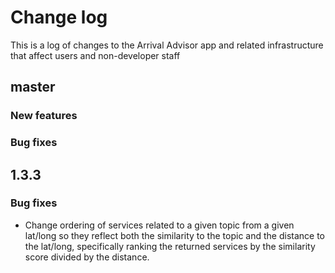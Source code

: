 # Change log

This is a log of changes to the Arrival Advisor app and related infrastructure that affect users and non-developer staff

## master

### New features

### Bug fixes

## 1.3.3

### Bug fixes

* Change ordering of services related to a given topic from a given lat/long so they reflect both the similarity to the topic and the distance to the lat/long, specifically ranking the returned services by the similarity score divided by the distance.
